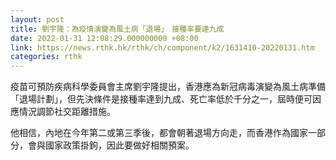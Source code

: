 ```yaml
---
layout: post
title: 劉宇隆：為疫情演變為風土病「退場」　接種率要達九成
date: 2022-01-31 12:08:29.000000000 +08:00
link: https://news.rthk.hk/rthk/ch/component/k2/1631410-20220131.htm
categories: rthk
---
```


疫苗可預防疾病科學委員會主席劉宇隆提出，香港應為新冠病毒演變為風土病準備「退場計劃」，但先決條件是接種率達到九成、死亡率低於千分之一，屆時便可因應情況調節社交距離措施。

他相信，內地在今年第二或第三季後，都會朝著退場方向走，而香港作為國家一部分，會與國家政策掛鉤，因此要做好相關預案。
